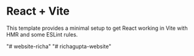 # React + Vite

This template provides a minimal setup to get React working in Vite with HMR and some ESLint rules.

"# website-richa" 
"# richagupta-website" 
